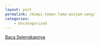 ```yaml
---
layout: post
permalink: /mimpi-teman-lama-pinjam-uang/
categories:
    - Uncategorized
---
```


[Baca Selengkapnya](/04)